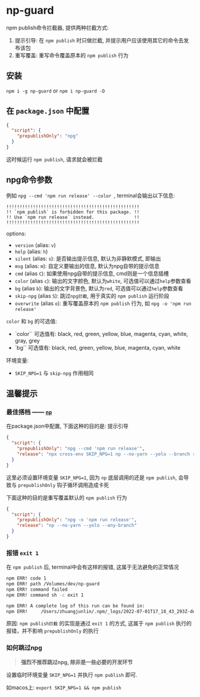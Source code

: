 # np-guard

npm publish命令拦截器, 提供两种拦截方式:

1. 提示引导: 在 `npm publish` 时只做拦截, 并提示用户应该使用其它的命令去发布该包
2. 重写覆盖: 重写命令覆盖原本的 `npm publish` 行为

## 安装

`npm i -g np-guard` or `npm i np-guard -D`

## 在 `package.json` 中配置

```json
{
  "script": {
    "prepublishOnly": "npg"
  }
}
```

这时候运行 `npm publish`, 请求就会被拦截

## npg命令参数

例如 `npg --cmd 'npm run release' --color `, terminal会输出以下信息:

```
!!!!!!!!!!!!!!!!!!!!!!!!!!!!!!!!!!!!!!!!!!!!!!!!!!
!! `npm publish` is forbidden for this package. !!
!! Use `npm run release` instead.               !!
!!!!!!!!!!!!!!!!!!!!!!!!!!!!!!!!!!!!!!!!!!!!!!!!!!
```

options:

- `version` (alias: `v`)
- `help` (alias: `h`)
- `silent` (alias: `s`): 是否输出提示信息, 默认为非静默模式, 即输出
- `msg` (alias: `m`): 自定义要输出的信息, 默认为npg自带的提示信息
- `cmd` (alias `C`): 如果使用npg自带的提示信息, cmd则是一个信息插槽
- `color` (alias `c`): 输出的文字颜色, 默认为`white`, 可选值可以通过`help`参数查看
- `bg` (alias `b`): 输出的文字背景色, 默认为`red`, 可选值可以通过`help`参数查看
- `skip-npg` (alias `S`): 跳过`npg拦截`, 用于真实的 `npm publish` 运行阶段
- `overwrite` (alias `o`): 重写覆盖原本的 `npm publish` 行为, 如 `npg -o 'npm run release'`

`color` 和 `bg` 的可选值:

- `color`` 可选值有: black, red, green, yellow, blue, magenta, cyan, white, gray, grey
- `bg`` 可选值有: black, red, green, yellow, blue, magenta, cyan, white

环境变量:

- `SKIP_NPG=1` 与 `skip-npg` 作用相同

## 温馨提示

### 最佳搭档 —— [`np`](https://www.npmjs.com/package/np)

在package.json中配置, 下面这种的目的是: 提示引导

```json
{
  "script": {
    "prepublishOnly": "npg --cmd 'npm run release'",
    "release": "npx cross-env SKIP_NPG=1 np --no-yarn --yolo --branch release"
  }
}
```

这里必须设置环境变量 `SKIP_NPG=1`, 因为 `np` 底层调用的还是 `npm publish`, 会导致与 `prepublishOnly` 钩子循环调用造成卡死

下面这种的目的是重写覆盖默认的 `npm publish` 行为

```json
{
  "script": {
    "prepublishOnly": "npg -o 'npm run release'",
    "release": "np --no-yarn --yolo --any-branch"
  }
}
```

### 报错 `exit 1`

在 `npm publish` 后, terminal中会有这样的报错, 这属于无法避免的正常情况

```sh
npm ERR! code 1
npm ERR! path /Volumes/dev/np-guard
npm ERR! command failed
npm ERR! command sh -c exit 1

npm ERR! A complete log of this run can be found in:
npm ERR!     /Users/zhuangjunlin/.npm/_logs/2022-07-01T17_18_43_293Z-debug-0.log
```

原因: `npm publish拦截` 的实现是通过 `exit 1` 的方式, 这属于 `npm publish` 执行的报错，并不影响 `prepublishOnly` 的执行

### 如何跳过npg

> **强烈不推荐跳过npg, 除非是一些必要的开发环节**

设置临时环境变量 `SKIP_NPG=1` 并执行 `npm publish` 即可.

如macos上: `export SKIP_NPG=1 && npm publish`
